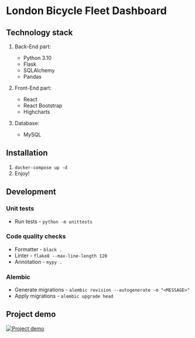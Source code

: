 # London Bicycle Fleet Dashboard

## Technology stack

1) Back-End part:
    - Python 3.10
    - Flask
    - SQLAlchemy
    - Pandas

2) Front-End part:
   - React
   - React Bootstrap
   - Highcharts

3) Database:
    - MySQL

## Installation
1) `docker-compose up -d`
2) Enjoy!

## Development
### Unit tests
- Run tests - `python -m unittests`

### Code quality checks
- Formatter - `black .`
- Linter - `flake8 --max-line-length 120`
- Annotation - `mypy .`

### Alembic
- Generate migrations - `alembic revision --autogenerate -m "<MESSAGE>"`
- Apply migrations - `alembic upgrade head`

## Project demo
[![Project demo](https://img.youtube.com/vi/1C8aJwPiq5E/maxresdefault.jpg)](https://www.youtube.com/watch?v=1C8aJwPiq5E)
